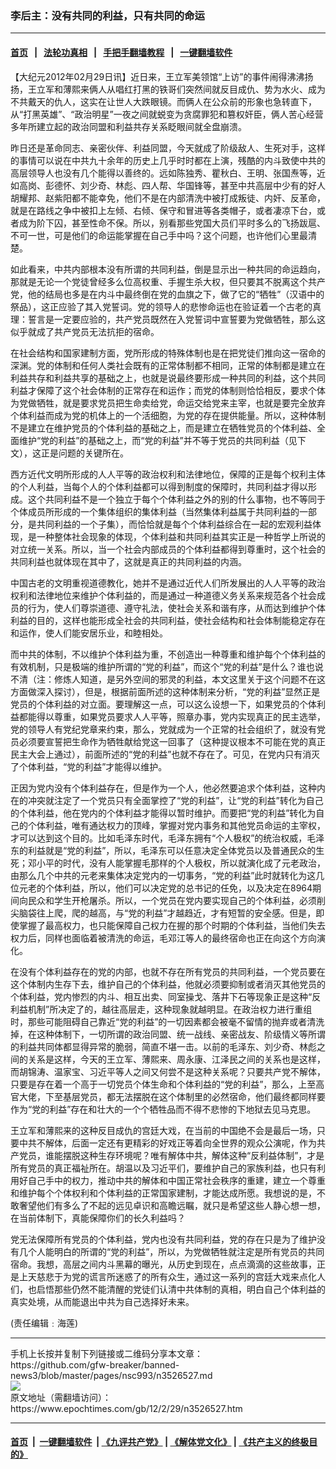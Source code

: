 ### 李后主：没有共同的利益，只有共同的命运
------------------------

#### [首页](https://github.com/gfw-breaker/banned-news3/blob/master/README.md) &nbsp;&nbsp;|&nbsp;&nbsp; [法轮功真相](https://github.com/begood0513/basic/blob/master/README.md)  &nbsp;&nbsp;|&nbsp;&nbsp; [手把手翻墙教程](https://github.com/gfw-breaker/guides/wiki)  &nbsp;&nbsp;|&nbsp;&nbsp; [一键翻墙软件](https://github.com/gfw-breaker/nogfw/blob/master/README.md)  



<div><p>
 【大纪元2012年02月29日讯】近日来，王立军美领馆“上访”的事件闹得沸沸扬扬，王立军和薄熙来俩人从唱红打黑的铁哥们突然间就反目成仇、势为水火、成为不共戴天的仇人，这实在让世人大跌眼镜。而俩人在公众前的形象也急转直下，从“打黑英雄”、“政治明星”一夜之间就蜕变为贪腐罪犯和篡权奸臣，俩人苦心经营多年所建立起的政治同盟和利益共存关系眨眼间就全盘崩溃。
</p>
<p>
 昨日还是革命同志、亲密伙伴、利益同盟，今天就成了阶级敌人、生死对手，这样的事情可以说在中共九十余年的历史上几乎时时都在上演，残酷的内斗致使中共的高层领导人也没有几个能得以善终的。远如陈独秀、瞿秋白、王明、张国焘等，近如高岗、彭德怀、刘少奇、林彪、四人帮、华国锋等，甚至中共高层中少有的好人胡耀邦、赵紫阳都不能幸免，他们不是在内部清洗中被打成叛徒、内奸、反革命，就是在路线之争中被扣上左倾、右倾、保守和冒进等各类帽子，或者凄凉下台，或者成为阶下囚，甚至性命不保。所以，别看那些党国大员们平时多么的飞扬跋扈、不可一世，可是他们的命运能掌握在自己手中吗？这个问题，也许他们心里最清楚。
</p>
<p>
 如此看来，中共内部根本没有所谓的共同利益，倒是显示出一种共同的命运趋向，那就是无论一个党徒曾经多么位高权重、手握生杀大权，但只要其不脱离这个共产党，他的结局也多是在内斗中最终倒在党的血旗之下，做了它的“牺牲”（汉语中的祭品），这正应验了其入党誓词。党的领导人的悲惨命运也在验证着一个古老的真理：誓言是一定要应验的，共产党员既然在入党誓词中宣誓要为党做牺牲，那么这似乎就成了共产党员无法抗拒的宿命。
</p>
<p>
 在社会结构和国家建制方面，党所形成的特殊体制也是在把党徒们推向这一宿命的深渊。党的体制和任何人类社会既有的正常体制都不相同，正常的体制都是建立在利益共存和利益共享的基础之上，也就是说最终要形成一种共同的利益，这个共同利益才保障了这个社会体制的正常存在和运作；而党的体制则恰恰相反，要求个体为党做牺牲，就是要求党员把生命卖给党，命运交给党来主宰，也就是要完全放弃个体利益而成为党的机体上的一个活细胞，为党的存在提供能量。所以，这种体制不是建立在维护党员的个体利益的基础之上，而是建立在牺牲党员的个体利益、全面维护“党的利益”的基础之上，而“党的利益”并不等于党员的共同利益（见下文），这正是问题的关键所在。
</p>
<p>
 西方近代文明所形成的人人平等的政治权利和法律地位，保障的正是每个权利主体的个人利益，当每个人的个体利益都可以得到制度的保障时，共同利益才得以形成。这个共同利益不是一个独立于每个个体利益之外的别的什么事物，也不等同于个体成员所形成的一个集体组织的集体利益（当然集体利益属于共同利益的一部分，是共同利益的一个子集），而恰恰就是每个个体利益综合在一起的宏观利益体现，是一种整体社会现象的体现，个体利益和共同利益其实正是一种哲学上所说的对立统一关系。所以，当一个社会内部成员的个体利益都得到尊重时，这个社会的共同利益也就体现在其中了，这就是真正的共同利益的内涵。
</p>
<p>
 中国古老的文明重视道德教化，她并不是通过近代人们所发展出的人人平等的政治权利和法律地位来维护个体利益的，而是通过一种道德义务关系来规范各个社会成员的行为，使人们尊崇道德、遵守礼法，使社会关系和谐有序，从而达到维护个体利益的目的，这样也能形成全社会的共同利益，使社会结构和社会体制能稳定存在和运作，使人们能安居乐业，和睦相处。
</p>
<p>
 而中共的体制，不以维护个体利益为重，不创造出一种尊重和维护每个个体利益的有效机制，只是极端的维护所谓的“党的利益”，而这个“党的利益”是什么？谁也说不清（注：修炼人知道，是另外空间的邪灵的利益，本文这里关于这个问题不在这方面做深入探讨），但是，根据前面所述的这种体制来分析，“党的利益”显然正是党员的个体利益的对立面。要理解这一点，可以这么设想一下，如果党员的个体利益都能得以尊重，如果党员要求人人平等，照章办事，党内实现真正的民主选举，党的领导人有党纪党章来约束，那么，党就成为一个正常的社会组织了，就没有党员必须要宣誓把生命作为牺牲献给党这一回事了（这种提议根本不可能在党的真正民主大会上通过），前面所述的“党的利益”也就不存在了。可见，在党内只有消灭了个体利益，“党的利益”才能得以维护。
</p>
<p>
 正因为党内没有个体利益存在，但是作为一个人，他必然要追求个体利益，这种内在的冲突就注定了一个党员只有全面掌控了“党的利益”，让“党的利益”转化为自己的个体利益，他在党内的个体利益才能得以暂时维护。而要把“党的利益”转化为自己的个体利益，唯有通达权力的顶峰，掌握对党内事务和其他党员命运的主宰权，才可以达到这个目的。比如毛泽东时代，毛泽东拥有“个人极权”的统治权威，毛泽东的利益就是“党的利益”，所以，毛泽东可以任意决定全体党员以及普通民众的生死；邓小平的时代，没有人能掌握毛那样的个人极权，所以就演化成了元老政治，由那么几个中共的元老来集体决定党内的一切事务，“党的利益”此时就转化为这几位元老的个体利益，所以，他们可以决定党的总书记的任免，以及决定在8964期间向民众和学生开枪屠杀。所以，一个党员在党内要实现自己的个体利益，必须削尖脑袋往上爬，爬的越高，与“党的利益”才越趋近，才有短暂的安全感。但是，即使掌握了最高权力，也只能保障自己权力在握的那个时期的个体利益，当他们失去权力后，同样也面临着被清洗的命运，毛邓江等人的最终宿命也正在向这个方向演化。
</p>
<p>
 在没有个体利益存在的党的内部，也就不存在所有党员的共同利益，一个党员要在这个体制内生存下去，维护自己的个体利益，他就必须要抑制或者消灭其他党员的个体利益，党内惨烈的内斗、相互出卖、同室操戈、落井下石等现象正是这种“反利益机制”所决定了的，越往高层走，这种现象就越明显。在政治权力进行重组时，那些可能阻碍自己靠近“党的利益”的一切因素都会被毫不留情的抛弃或者清洗掉，在这种体制下，一切所谓的政治同盟、统一战线、亲密战友、阶级情义等所谓的利益共同体都显得异常的脆弱，简直不堪一击。以前的毛泽东、刘少奇、林彪之间的关系是这样，今天的王立军、薄熙来、周永康、江泽民之间的关系也是这样，而胡锦涛、温家宝、习近平等人之间又何尝不是这种关系呢？只要共产党不解体，只要是存在着一个高于一切党员个体生命和个体利益的“党的利益”，那么，上至高官大佬，下至基层党员，都无法摆脱在这个体制里的必然宿命，他们最终都同样要作为“党的利益”存在和壮大的一个个牺牲品而不得不悲惨的下地狱去见马克思。
</p>
<p>
 王立军和薄熙来的这种反目成仇的宫廷大戏，在当前的中国绝不会是最后一场，只要中共不解体，后面一定还有更精彩的好戏正等着向全世界的观众公演呢，作为共产党员，谁能摆脱这种生存环境呢？唯有解体中共，解体这种“反利益体制”，才是所有党员的真正福祉所在。胡温以及习近平们，要维护自己的家族利益，也只有利用好自己手中的权力，推动中共的解体和中国正常社会秩序的重建，建立一个尊重和维护每个个体权利和个体利益的正常国家建制，才能达成所愿。我想说的是，不敢奢望他们有多么了不起的远见卓识和高瞻远瞩，就只是希望这些人静心想一想，在当前体制下，真能保障你们的长久利益吗？
</p>
<p>
 党无法保障所有党员的个体利益，党内也没有共同利益，党的存在只是为了维护没有几个人能明白的所谓的“党的利益”，所以，为党做牺牲就注定是所有党员的共同宿命。我想，高层之间内斗黑幕的曝光，从历史到现在，点点滴滴的这些故事，正是上天慈悲于为党的谎言所迷惑了的所有众生，通过这一系列的宫廷大戏来点化人们，也启悟那些仍然不能清醒的党徒们认清中共体制的真相，明白自己个体利益的真实处境，从而能退出中共为自己选择好未来。
</p>
<p>
 (责任编辑﹕海莲)
</p>
</div>
<hr/>
手机上长按并复制下列链接或二维码分享本文章：<br/>
https://github.com/gfw-breaker/banned-news3/blob/master/pages/nsc993/n3526527.md <br/>
<a href='https://github.com/gfw-breaker/banned-news3/blob/master/pages/nsc993/n3526527.md'><img src='https://github.com/gfw-breaker/banned-news3/blob/master/pages/nsc993/n3526527.md.png'/></a> <br/>
原文地址（需翻墙访问）：https://www.epochtimes.com/gb/12/2/29/n3526527.htm


------------------------
#### [首页](https://github.com/gfw-breaker/banned-news3/blob/master/README.md) &nbsp;|&nbsp; [一键翻墙软件](https://github.com/gfw-breaker/nogfw/blob/master/README.md) &nbsp;| [《九评共产党》](https://github.com/gfw-breaker/9ping.md/blob/master/README.md#九评之一评共产党是什么) | [《解体党文化》](https://github.com/gfw-breaker/jtdwh.md/blob/master/README.md) | [《共产主义的终极目的》](https://github.com/gfw-breaker/gczydzjmd.md/blob/master/README.md)


<img src='http://gfw-breaker.win/banned-news3/pages/nsc993/n3526527.md' width='0px' height='0px'/>